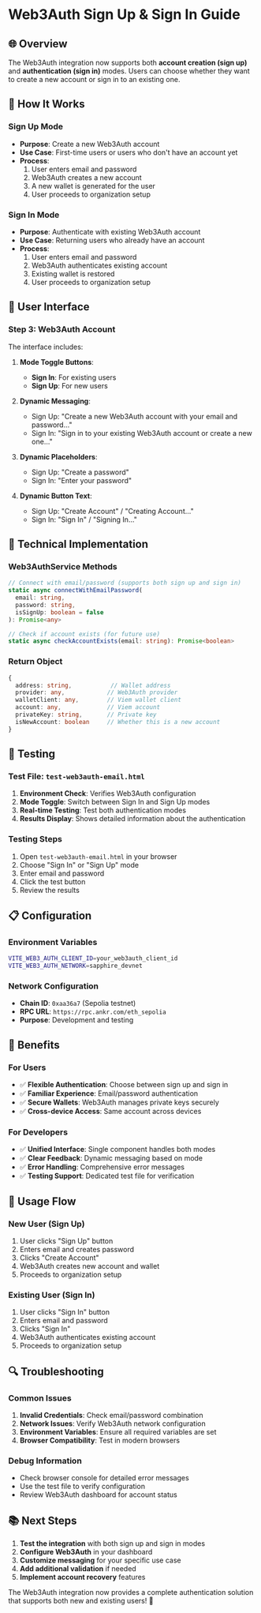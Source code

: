 # Web3Auth Sign Up & Sign In Guide

## 🌐 Overview

The Web3Auth integration now supports both **account creation (sign up)** and **authentication (sign in)** modes. Users can choose whether they want to create a new account or sign in to an existing one.

## 🔄 How It Works

### **Sign Up Mode**
- **Purpose**: Create a new Web3Auth account
- **Use Case**: First-time users or users who don't have an account yet
- **Process**: 
  1. User enters email and password
  2. Web3Auth creates a new account
  3. A new wallet is generated for the user
  4. User proceeds to organization setup

### **Sign In Mode**
- **Purpose**: Authenticate with existing Web3Auth account
- **Use Case**: Returning users who already have an account
- **Process**:
  1. User enters email and password
  2. Web3Auth authenticates existing account
  3. Existing wallet is restored
  4. User proceeds to organization setup

## 🎯 User Interface

### **Step 3: Web3Auth Account**
The interface includes:

1. **Mode Toggle Buttons**:
   - **Sign In**: For existing users
   - **Sign Up**: For new users

2. **Dynamic Messaging**:
   - Sign Up: "Create a new Web3Auth account with your email and password..."
   - Sign In: "Sign in to your existing Web3Auth account or create a new one..."

3. **Dynamic Placeholders**:
   - Sign Up: "Create a password"
   - Sign In: "Enter your password"

4. **Dynamic Button Text**:
   - Sign Up: "Create Account" / "Creating Account..."
   - Sign In: "Sign In" / "Signing In..."

## 🔧 Technical Implementation

### **Web3AuthService Methods**

```typescript
// Connect with email/password (supports both sign up and sign in)
static async connectWithEmailPassword(
  email: string, 
  password: string, 
  isSignUp: boolean = false
): Promise<any>

// Check if account exists (for future use)
static async checkAccountExists(email: string): Promise<boolean>
```

### **Return Object**
```typescript
{
  address: string,           // Wallet address
  provider: any,            // Web3Auth provider
  walletClient: any,        // Viem wallet client
  account: any,             // Viem account
  privateKey: string,       // Private key
  isNewAccount: boolean     // Whether this is a new account
}
```

## 🧪 Testing

### **Test File: `test-web3auth-email.html`**

1. **Environment Check**: Verifies Web3Auth configuration
2. **Mode Toggle**: Switch between Sign In and Sign Up modes
3. **Real-time Testing**: Test both authentication modes
4. **Results Display**: Shows detailed information about the authentication

### **Testing Steps**
1. Open `test-web3auth-email.html` in your browser
2. Choose "Sign In" or "Sign Up" mode
3. Enter email and password
4. Click the test button
5. Review the results

## 📋 Configuration

### **Environment Variables**
```bash
VITE_WEB3_AUTH_CLIENT_ID=your_web3auth_client_id
VITE_WEB3_AUTH_NETWORK=sapphire_devnet
```

### **Network Configuration**
- **Chain ID**: `0xaa36a7` (Sepolia testnet)
- **RPC URL**: `https://rpc.ankr.com/eth_sepolia`
- **Purpose**: Development and testing

## 🎯 Benefits

### **For Users**
- ✅ **Flexible Authentication**: Choose between sign up and sign in
- ✅ **Familiar Experience**: Email/password authentication
- ✅ **Secure Wallets**: Web3Auth manages private keys securely
- ✅ **Cross-device Access**: Same account across devices

### **For Developers**
- ✅ **Unified Interface**: Single component handles both modes
- ✅ **Clear Feedback**: Dynamic messaging based on mode
- ✅ **Error Handling**: Comprehensive error messages
- ✅ **Testing Support**: Dedicated test file for verification

## 🚀 Usage Flow

### **New User (Sign Up)**
1. User clicks "Sign Up" button
2. Enters email and creates password
3. Clicks "Create Account"
4. Web3Auth creates new account and wallet
5. Proceeds to organization setup

### **Existing User (Sign In)**
1. User clicks "Sign In" button
2. Enters email and password
3. Clicks "Sign In"
4. Web3Auth authenticates existing account
5. Proceeds to organization setup

## 🔍 Troubleshooting

### **Common Issues**
1. **Invalid Credentials**: Check email/password combination
2. **Network Issues**: Verify Web3Auth network configuration
3. **Environment Variables**: Ensure all required variables are set
4. **Browser Compatibility**: Test in modern browsers

### **Debug Information**
- Check browser console for detailed error messages
- Use the test file to verify configuration
- Review Web3Auth dashboard for account status

## 📚 Next Steps

1. **Test the integration** with both sign up and sign in modes
2. **Configure Web3Auth** in your dashboard
3. **Customize messaging** for your specific use case
4. **Add additional validation** if needed
5. **Implement account recovery** features

The Web3Auth integration now provides a complete authentication solution that supports both new and existing users! 🎉 